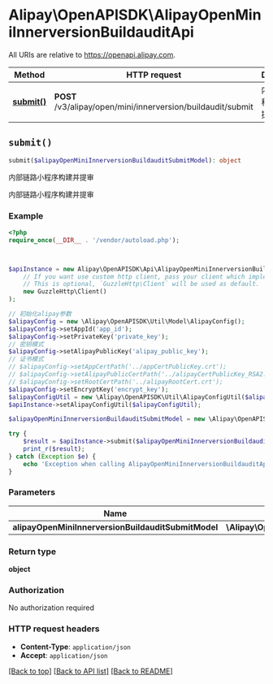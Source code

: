 # Alipay\OpenAPISDK\AlipayOpenMiniInnerversionBuildauditApi

All URIs are relative to https://openapi.alipay.com.

Method | HTTP request | Description
------------- | ------------- | -------------
[**submit()**](AlipayOpenMiniInnerversionBuildauditApi.md#submit) | **POST** /v3/alipay/open/mini/innerversion/buildaudit/submit | 内部链路小程序构建并提审


## `submit()`

```php
submit($alipayOpenMiniInnerversionBuildauditSubmitModel): object
```

内部链路小程序构建并提审

内部链路小程序构建并提审

### Example

```php
<?php
require_once(__DIR__ . '/vendor/autoload.php');



$apiInstance = new Alipay\OpenAPISDK\Api\AlipayOpenMiniInnerversionBuildauditApi(
    // If you want use custom http client, pass your client which implements `GuzzleHttp\ClientInterface`.
    // This is optional, `GuzzleHttp\Client` will be used as default.
    new GuzzleHttp\Client()
);

// 初始化alipay参数
$alipayConfig = new \Alipay\OpenAPISDK\Util\Model\AlipayConfig();
$alipayConfig->setAppId('app_id');
$alipayConfig->setPrivateKey('private_key');
// 密钥模式
$alipayConfig->setAlipayPublicKey('alipay_public_key');
// 证书模式
// $alipayConfig->setAppCertPath('../appCertPublicKey.crt');
// $alipayConfig->setAlipayPublicCertPath('../alipayCertPublicKey_RSA2.crt');
// $alipayConfig->setRootCertPath('../alipayRootCert.crt');
$alipayConfig->setEncryptKey('encrypt_key');
$alipayConfigUtil = new \Alipay\OpenAPISDK\Util\AlipayConfigUtil($alipayConfig);
$apiInstance->setAlipayConfigUtil($alipayConfigUtil);

$alipayOpenMiniInnerversionBuildauditSubmitModel = new \Alipay\OpenAPISDK\Model\AlipayOpenMiniInnerversionBuildauditSubmitModel(); // \Alipay\OpenAPISDK\Model\AlipayOpenMiniInnerversionBuildauditSubmitModel

try {
    $result = $apiInstance->submit($alipayOpenMiniInnerversionBuildauditSubmitModel);
    print_r($result);
} catch (Exception $e) {
    echo 'Exception when calling AlipayOpenMiniInnerversionBuildauditApi->submit: ', $e->getMessage(), PHP_EOL;
}
```

### Parameters

Name | Type | Description  | Notes
------------- | ------------- | ------------- | -------------
 **alipayOpenMiniInnerversionBuildauditSubmitModel** | **\Alipay\OpenAPISDK\Model\AlipayOpenMiniInnerversionBuildauditSubmitModel**|  | [optional]

### Return type

**object**

### Authorization

No authorization required

### HTTP request headers

- **Content-Type**: `application/json`
- **Accept**: `application/json`

[[Back to top]](#) [[Back to API list]](../../README.md#api-endpoints)
[[Back to README]](../../README.md)
